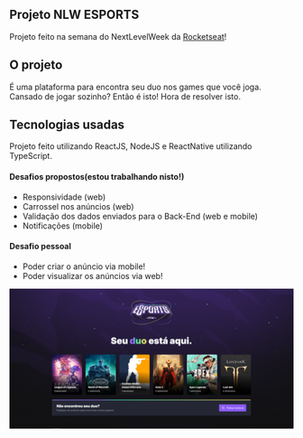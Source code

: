 ## Projeto NLW ESPORTS
Projeto feito na semana do NextLevelWeek da [Rocketseat](https://www.rocketseat.com.br/)!

## O projeto
É uma plataforma para encontra seu duo nos games que você joga.
Cansado de jogar sozinho? Então é isto! Hora de resolver isto.

## Tecnologias usadas
Projeto feito utilizando ReactJS, NodeJS e ReactNative utilizando TypeScript.

#### Desafios propostos(estou trabalhando nisto!)
- Responsividade (web)
- Carrossel nos anúncios (web)
- Validação dos dados enviados para o Back-End (web e mobile)
- Notificações (mobile)

#### Desafio pessoal
- Poder criar o anúncio via mobile!
- Poder visualizar os anúncios via web!

![NLW versão Web](projetowebesports.png)

